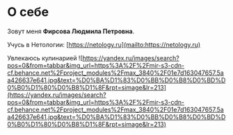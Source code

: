 # О себе 

Зовут меня **Фирсова Людмила Петровна**.

Учусь в Нетологии: [https://netology.ru](mailto:https://netology.ru)

Увлекаюсь кулинарией ![https://yandex.ru/images/search?pos=0&from=tabbar&img_url=https%3A%2F%2Fmir-s3-cdn-cf.behance.net%2Fproject_modules%2Fmax_3840%2F01e7d163047657.5aa426637e641.jpg&text=%D0%BA%D1%83%D0%BB%D0%B8%D0%BD%D0%B0%D1%80%D0%B8%D1%8F&rpt=simage&lr=213](https://yandex.ru/images/search?pos=0&from=tabbar&img_url=https%3A%2F%2Fmir-s3-cdn-cf.behance.net%2Fproject_modules%2Fmax_3840%2F01e7d163047657.5aa426637e641.jpg&text=%D0%BA%D1%83%D0%BB%D0%B8%D0%BD%D0%B0%D1%80%D0%B8%D1%8F&rpt=simage&lr=213)